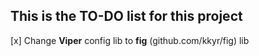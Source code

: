 ## This is the TO-DO list for this project

[x] Change **Viper** config lib to **fig** (github.com/kkyr/fig) lib
